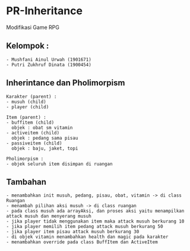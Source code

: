 # PR-Inheritance
Modifikasi Game RPG

## Kelompok :
    - Mushfani Ainul Urwah (1901671)
    - Putri Zukhruf Dinata (1900454)

## Inherintance dan Pholimorpism
    Karakter (parent) :
    - musuh (child)
    - player (child)

    Item (parent) :
    - buffitem (child)
      objek : obat sm vitamin
    - activeitem (child)
      objek : pedang sama pisau
    - passiveitem (child)
      objek : baju, jaket, topi
      
    Pholimorpism :
    - objek seluruh item disimpan di ruangan

## Tambahan
    - menambahkan init musuh, pedang, pisau, obat, vitamin -> di class Ruangan
    - menambah pilihan aksi musuh -> di class ruangan
    - pada class musuh ada arrayAksi, dan proses aksi yaitu menampilkan attack musuh dan menyerang musuh
    - jika player tidak menggunakan item maka attack musuh berkurang 10
    - jika player memilih item pedang attack musuh berkurang 50
    - jika player item pisau attack musuh berkurang 30
    - di objek vitamin menambahkan health dan magic pada karakter
    - menambahkan override pada class BuffItem dan ActiveItem


                        
